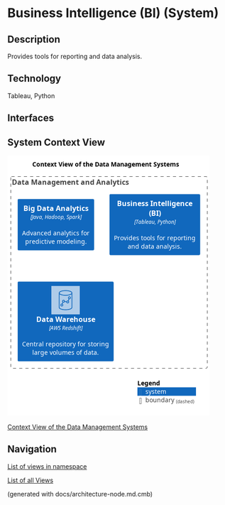 # Business Intelligence (BI) (System)
## Description
Provides tools for reporting and data analysis.

## Technology
Tableau, Python


## Interfaces

## System Context View
![Context View of the Data Management Systems](../../mybank/data-management/context-view.png)

[Context View of the Data Management Systems](../../mybank/data-management/context-view.md)


## Navigation
[List of views in namespace](./views-in-namespace.md)

[List of all Views](../../views.md)

(generated with docs/architecture-node.md.cmb)
